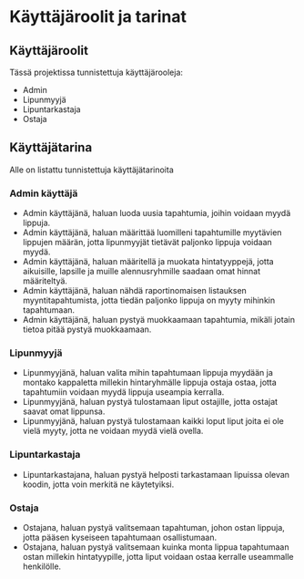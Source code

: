 # Käyttäjäroolit ja tarinat


## Käyttäjäroolit
Tässä projektissa tunnistettuja käyttäjärooleja:
* Admin
* Lipunmyyjä
* Lipuntarkastaja
* Ostaja

## Käyttäjätarina
Alle on listattu tunnistettuja käyttäjätarinoita

### Admin käyttäjä
* Admin käyttäjänä, haluan luoda uusia tapahtumia, joihin voidaan myydä lippuja.
* Admin käyttäjänä, haluan määrittää luomilleni tapahtumille myytävien lippujen määrän, jotta lipunmyyjät tietävät paljonko lippuja voidaan myydä.
* Admin käyttäjänä, haluan määritellä ja muokata hintatyyppejä, jotta  aikuisille, lapsille ja muille alennusryhmille saadaan omat hinnat määriteltyä.
* Admin käyttäjänä, haluan nähdä raportinomaisen listauksen myyntitapahtumista, jotta tiedän paljonko lippuja on myyty mihinkin tapahtumaan.
* Admin käyttäjänä, haluan pystyä muokkaamaan tapahtumia, mikäli jotain tietoa pitää pystyä muokkaamaan.

### Lipunmyyjä
* Lipunmyyjänä, haluan valita mihin tapahtumaan lippuja myydään ja montako kappaletta millekin hintaryhmälle lippuja ostaja ostaa, jotta tapahtumiin voidaan myydä lippuja useampia kerralla.
* Lipunmyyjänä, haluan pystyä tulostamaan liput ostajille, jotta ostajat saavat omat lippunsa.
* Lipunmyyjänä, haluan pystyä tulostamaan kaikki loput liput joita ei ole vielä myyty, jotta ne voidaan myydä vielä ovella. 

### Lipuntarkastaja
* Lipuntarkastajana, haluan pystyä helposti tarkastamaan lipuissa olevan koodin, jotta voin merkitä ne käytetyiksi.

### Ostaja
* Ostajana, haluan pystyä valitsemaan tapahtuman, johon ostan lippuja, jotta pääsen kyseiseen tapahtumaan osallistumaan.
* Ostajana, haluan pystyä valitsemaan kuinka monta lippua tapahtumaan ostan millekin hintatyypille, jotta liput voidaan ostaa kerralle useammalle henkilölle.